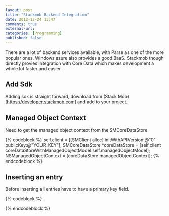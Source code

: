 ```yaml
---
layout: post
title: "Stackmob Backend Integration"
date: 2012-12-24 13:47
comments: true
external-url: 
categories: [Programming]
published: false
---
```


There are a lot of backend services available, with Parse as one of the more popular ones. Windows azure also provides a good BaaS. Stackmob though directly provies integration with Core Data which makes development a whole lot faster and easier.

## Add Sdk

Adding sdk is straight forward, download from (Stack Mob)[https://developer.stackmob.com] and add to your project.

## Managed Object Context

Need to get the managed object context from the SMCoreDataStore

{% codeblock %}
self.client = [[SMClient alloc] initWithAPIVersion:@"0" publicKey:@"YOUR_KEY"];
SMCoreDataStore *coreDataStore = [self.client coreDataStoreWithManagedObjectModel:self.managedObjectModel];
NSManagedObjectContext = [coreDataStore managedObjectContext];
{% endcodeblock %}


## Inserting an entry

Before inserting all entries have to have a primary key field.

{% codeblock %}


{% endcodeblock %}


